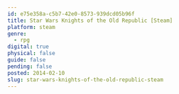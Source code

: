 ```yaml
---
id: e75e358a-c5b7-42e0-8573-939dcd05b96f
title: Star Wars Knights of the Old Republic [Steam]
platform: steam
genre:
  - rpg
digital: true
physical: false
guide: false
pending: false
posted: 2014-02-10
slug: star-wars-knights-of-the-old-republic-steam
---
```

